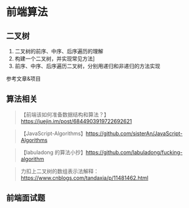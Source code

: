 # 前端算法

## 二叉树
1. 二叉树的前序、中序、后序遍历的理解
2. 构建一个二叉树，并实现常见方法]
3. 前序、中序、后序遍历二叉树，分别用递归和非递归的方法实现



参考文章&项目
## 算法相关
>【前端该如何准备数据结构和算法？】https://juejin.im/post/6844903919722692621

>【JavaScript-Algorithms】https://github.com/sisterAn/JavaScript-Algorithms

>【labuladong 的算法小抄】https://github.com/labuladong/fucking-algorithm

> 力扣上二叉树的数组表示法解释：https://www.cnblogs.com/tandaxia/p/11481462.html

## 前端面试题
